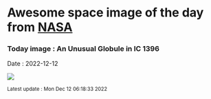 
# Awesome space image of the day from [NASA](https://api.nasa.gov/)

### Today image : An Unusual Globule in IC 1396
Date : 2022-12-12

![](https://apod.nasa.gov/apod/image/2212/IC1396_Miller_960.jpg)

<small>Latest update : Mon Dec 12 06:18:33 2022</small>
        